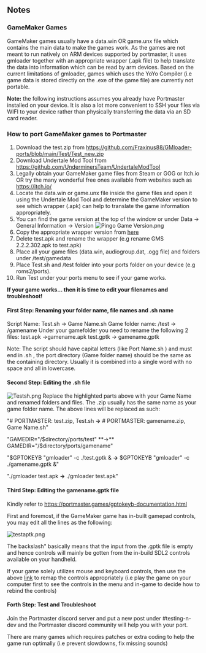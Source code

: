 ## Notes

### **GameMaker Games**

GameMaker games usually have a data.win OR game.unx file which contains the main data to make the games work. As the games are not meant to run natively on ARM devices supported by portmaster, it uses gmloader together with an appropriate wrapper (.apk file) to help translate the data into information which can be read by arm devices. Based on the current limitations of gmloader, games which uses the YoYo Compiler (i.e game data is stored directly on the .exe of the game file) are currently not portable. 

**Note:** the following instructions assumes you already have Portmaster installed on your device. 
It is also a lot more convenient to SSH your files via WIFI to your device rather than physically transferring the data via an SD card reader.

### **How to port GameMaker games to Portmaster**
1. Download the test.zip from https://github.com/Fraxinus88/GMloader-ports/blob/main/Test/Test_new.zip
2. Download Undertale Mod Tool  from https://github.com/UnderminersTeam/UndertaleModTool
3. Legally obtain your GameMaker game files from Steam or GOG or Itch.io OR try the many wonderful free ones available from websites such as https://itch.io/
4. Locate the data.win or game.unx file inside the game files and open it using the Undertale Mod Tool and determine the GameMaker version to see which wrapper (.apk) can help to translate the game information appropriately.
5. You can find the game version at the top of the window or under Data -> General Information -> Version
![Pingo Game Version.png](https://github.com/Fraxinus88/GMloader-ports/blob/main/images/Pingo%20Game%20Version.PNG)
6. Copy the appropriate wrapper version from [here](https://github.com/Fraxinus88/GMloader-ports/tree/main/gmloader%20wrappers%20(APK))
7. Delete test.apk and rename the wrapper (e.g  rename GMS 2.2.2.302.apk to test.apk)
8. Place all your game files (data.win, audiogroup.dat, .ogg file) and folders under /test/gamedata
9. Place Test.sh and /test folder into your ports folder on your device (e.g roms2/ports).
10. Run Test under your ports menu to see if your game works.

**If your game works... then it is time to edit your filenames and troubleshoot!**

#### **First Step: Renaming your folder name, file names and .sh name**
Script Name: Test.sh -> Game Name.sh
Game folder name: /test -> /gamename
Under your gamefolder you need to rename the following 2 files:
test.apk ->gamename.apk
test.gptk -> gamename.gptk

Note: The script should have capital letters (like Port Name.sh ) and must end in .sh , the port directory (Game folder name) should be the same as the containing directory. Usually it is combined into a single word with no space and all in lowercase.

#### **Second Step: Editing the .sh file**
![Testsh.png](https://github.com/Fraxinus88/GMloader-ports/blob/main/images/Testsh.png)
Replace the highlighted parts above with your Game Name and renamed folders and files. The .zip usually has the same name as your game folder name.
The above lines will be replaced as such:

"# PORTMASTER: test.zip, Test.sh **→** # PORTMASTER: gamename.zip, Game Name.sh"

"GAMEDIR="/$directory/ports/test" **→** GAMEDIR="/$directory/ports/gamename"

"$GPTOKEYB "gmloader" -c ./test.gptk & **→** $GPTOKEYB "gmloader" -c ./gamename.gptk &"

"./gmloader test.apk **→** ./gmloader test.apk"

#### **Third Step: Editing the gamename.gptk file**
Kindly refer to https://portmaster.games/gptokeyb-documentation.html

First and foremost, if the GameMaker game has in-built gamepad controls, you may edit all the lines as the following:

![testaptk.png](https://github.com/Fraxinus88/GMloader-ports/blob/main/images/testgptk.png)

The backslash\" basically means that the input from the .gptk file is empty and hence controls will mainly be gotten from the in-build SDL2 controls available on your handheld.

If your game solely utilizes mouse and keyboard controls, then use the above [link](https://portmaster.games/gptokeyb-documentation.html) to remap the controls appropriately (i.e play the game on your computer first to see the controls in the menu and in-game to decide how to rebind the controls)

#### **Forth Step: Test and Troubleshoot**
Join the Portmaster discord server and put a new post under #testing-n-dev and the Portmaster discord community will help you with your port.

There are many games which requires patches or extra coding to help the game run optimally (i.e prevent slowdowns, fix missing sounds)


